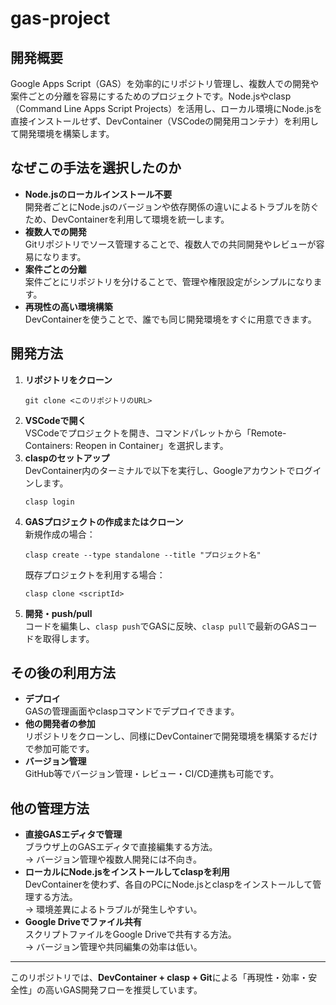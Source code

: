 # gas-project

## 開発概要
Google Apps Script（GAS）を効率的にリポジトリ管理し、複数人での開発や案件ごとの分離を容易にするためのプロジェクトです。Node.jsやclasp（Command Line Apps Script Projects）を活用し、ローカル環境にNode.jsを直接インストールせず、DevContainer（VSCodeの開発用コンテナ）を利用して開発環境を構築します。

## なぜこの手法を選択したのか
- **Node.jsのローカルインストール不要**  
  開発者ごとにNode.jsのバージョンや依存関係の違いによるトラブルを防ぐため、DevContainerを利用して環境を統一します。
- **複数人での開発**  
  Gitリポジトリでソース管理することで、複数人での共同開発やレビューが容易になります。
- **案件ごとの分離**  
  案件ごとにリポジトリを分けることで、管理や権限設定がシンプルになります。
- **再現性の高い環境構築**  
  DevContainerを使うことで、誰でも同じ開発環境をすぐに用意できます。

## 開発方法
1. **リポジトリをクローン**  
   ```
   git clone <このリポジトリのURL>
   ```
2. **VSCodeで開く**  
   VSCodeでプロジェクトを開き、コマンドパレットから「Remote-Containers: Reopen in Container」を選択します。
3. **claspのセットアップ**  
   DevContainer内のターミナルで以下を実行し、Googleアカウントでログインします。
   ```
   clasp login
   ```
4. **GASプロジェクトの作成またはクローン**  
   新規作成の場合：
   ```
   clasp create --type standalone --title "プロジェクト名"
   ```
   既存プロジェクトを利用する場合：
   ```
   clasp clone <scriptId>
   ```
5. **開発・push/pull**  
   コードを編集し、`clasp push`でGASに反映、`clasp pull`で最新のGASコードを取得します。

## その後の利用方法
- **デプロイ**  
  GASの管理画面やclaspコマンドでデプロイできます。
- **他の開発者の参加**  
  リポジトリをクローンし、同様にDevContainerで開発環境を構築するだけで参加可能です。
- **バージョン管理**  
  GitHub等でバージョン管理・レビュー・CI/CD連携も可能です。

## 他の管理方法
- **直接GASエディタで管理**  
  ブラウザ上のGASエディタで直接編集する方法。  
  → バージョン管理や複数人開発には不向き。
- **ローカルにNode.jsをインストールしてclaspを利用**  
  DevContainerを使わず、各自のPCにNode.jsとclaspをインストールして管理する方法。  
  → 環境差異によるトラブルが発生しやすい。
- **Google Driveでファイル共有**  
  スクリプトファイルをGoogle Driveで共有する方法。  
  → バージョン管理や共同編集の効率は低い。

---

このリポジトリでは、**DevContainer + clasp + Git**による「再現性・効率・安全性」の高いGAS開発フローを推奨しています。
